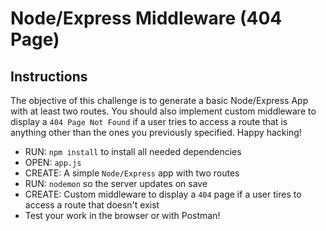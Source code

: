 # Node/Express Middleware (404 Page)

## Instructions

The objective of this challenge is to generate a basic Node/Express App with at least two routes. You should also implement custom middleware to display a `404 Page Not Found` if a user tries to access a route that is anything other than the ones you previously specified. Happy hacking!

- RUN: `npm install` to install all needed dependencies
- OPEN: `app.js`
- CREATE: A simple `Node/Express` app with two routes
- RUN: `nodemon` so the server updates on save
- CREATE: Custom middleware to display a `404` page if a user tires to access a route that doesn't exist
- Test your work in the browser or with Postman!
